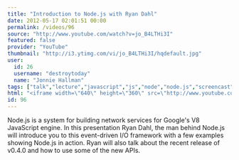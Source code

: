 ```yaml
---
title: "Introduction to Node.js with Ryan Dahl"
date: 2012-05-17 02:01:51 00:00
permalink: /videos/96
source: "http://www.youtube.com/watch?v=jo_B4LTHi3I"
featured: false
provider: "YouTube"
thumbnail: "http://i3.ytimg.com/vi/jo_B4LTHi3I/hqdefault.jpg"
user:
  id: 26
  username: "destroytoday"
  name: "Jonnie Hallman"
tags: ["talk","lecture","javascript","js","node","node.js","screencast","programming"]
html: "<iframe width=\"640\" height=\"360\" src=\"http://www.youtube.com/embed/jo_B4LTHi3I?wmode=transparent&fs=1&feature=oembed\" frameborder=\"0\" allowfullscreen></iframe>"
id: 96
---
```


Node.js is a system for building network services for Google's V8 JavaScript engine. In this presentation Ryan Dahl, the man behind Node.js will introduce you to this event-driven I/O framework with a few examples showing Node.js in action. Ryan will also talk about the recent release of v0.4.0 and how to use some of the new APIs.